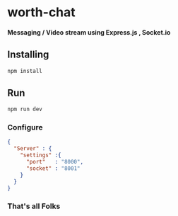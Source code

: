 # worth-chat
#### Messaging / Video stream using Express.js , Socket.io

## Installing
```bash
npm install
```

## Run
```bash
npm run dev
```

### Configure
```json
{
  "Server" : {
    "settings" :{
      "port"   : "8000",
      "socket" : "8001"
    }
  }
}
```

### That's all Folks
